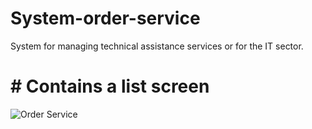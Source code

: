 # System-order-service
System for managing technical assistance services or for the IT sector.


# # Contains a list screen
![Order Service](https://user-images.githubusercontent.com/75453738/213066303-302034da-4263-4570-b8cf-ebbc9f5cfda6.jpg)
